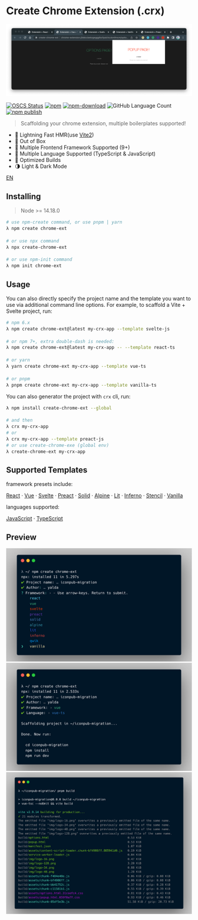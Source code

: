 # Create Chrome Extension (.crx)

![crx-preview](./docs/crx-preview.png)

[![OSCS Status](https://www.oscs1024.com/platform/badge/guocaoyi/create-chrome-ext.svg?size=small)](https://www.oscs1024.com/project/guocaoyi/create-chrome-ext?ref=badge_small)
[![npm](https://img.shields.io/npm/v/create-chrome-ext?logo=npm)](https://www.npmjs.com/package/create-chrome-ext)
[![npm-download](https://img.shields.io/npm/dw/create-chrome-ext)](https://www.npmjs.com/package/create-chrome-ext)
![GitHub Language Count](https://img.shields.io/github/languages/count/guocaoyi/create-chrome-ext)
[![npm publish](https://github.com/guocaoyi/create-chrome-ext/actions/workflows/npm-publish.yml/badge.svg)](https://github.com/guocaoyi/create-chrome-ext/actions/workflows/npm-publish.yml)

> Scaffolding your chrome extension, multiple boilerplates supported!

- 🚀 Lightning Fast HMR(use [Vite2](https://vitejs.dev))
- 🥡 Out of Box
- 🌈 Multiple Frontend Framework Supported (9+)
- 🥢 Multiple Language Supported (TypeScript & JavaScript)
- 🧶 Optimized Builds
- 🌗 Light & Dark Mode

[EN](./README.md) 

## Installing

> Node >= 14.18.0

```bash
# use npm-create command, or use pnpm | yarn
λ npm create chrome-ext

# or use npx command
λ npx create-chrome-ext

# or use npm-init command
λ npm init chrome-ext
```

## Usage

You can also directly specify the project name and the template you want to use via additional command line options. For example, to scaffold a Vite + Svelte project, run:

```bash
# npm 6.x
λ npm create chrome-ext@latest my-crx-app --template svelte-js

# or npm 7+, extra double-dash is needed:
λ npm create chrome-ext@latest my-crx-app -- --template react-ts

# or yarn
λ yarn create chrome-ext my-crx-app --template vue-ts

# or pnpm
λ pnpm create chrome-ext my-crx-app --template vanilla-ts
```

You can also generator the project with `crx` cli, run:

```bash
λ npm install create-chrome-ext --global

# and then
λ crx my-crx-app
# or
λ crx my-crx-app --template preact-js
# or use create-chrome-exe (global env)
λ create-chrome-ext my-crx-app
```

## Supported Templates

framework presets include:

[React](https://reactjs.org) · [Vue](https://vuejs.org) · [Svelte](https://svelte.dev) · [Preact](https://preactjs.com) · [Solid](https://www.solidjs.com) · [Alpine](https://alpinejs.dev) · [Lit](https://lit.dev) · [Inferno](https://www.infernojs.org) · [Stencil](https://stenciljs.com) · [Vanilla](http://vanilla-js.com)

languages supported:

[JavaScript](https://www.javascript.com/) · [TypeScript](https://www.typescriptlang.org/)

## Preview

![crx-run](./docs/crx-run.png)
![crx-install](./docs/crx-install.png)
![crx-build](./docs/crx-build.png)

